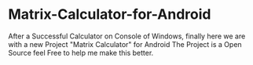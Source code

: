 # Matrix-Calculator-for-Android
After a Successful Calculator on Console of Windows, finally here we are with a new Project "Matrix Calculator" for Android
The Project is a Open Source feel Free to help me make this better.
